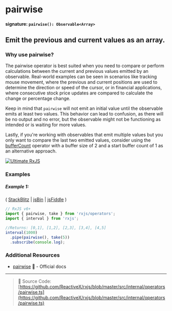 # pairwise

#### signature: `pairwise(): Observable<Array>`

## Emit the previous and current values as an array.

### Why use pairwise?
The pairwise operator is best suited when you need to compare or perform calculations between the current and previous values emitted by an observable. Real-world examples can be seen in scenarios like tracking mouse movement, where the previous and current positions are used to determine the direction or speed of the cursor, or in financial applications, where consecutive stock price updates are compared to calculate the change or percentage change.

Keep in mind that `pairwise` will not emit an initial value until the observable emits at least two values. This behavior can lead to confusion, as there will be no output and no error, but the observable might not be functioning as intended or is waiting for more values.

Lastly, if you're working with observables that emit multiple values but you only want to compare the last two emitted values, consider using the [bufferCount](../transformation/buffercount.md) operator with a buffer size of 2 and a start buffer count of 1 as an alternative approach.

[![Ultimate RxJS](https://drive.google.com/uc?export=view&id=1qq2-q-eVe-F_-d0eSvTyqaGRjpfLDdJz 'Ultimate RxJS')](https://ultimatecourses.com/courses/rxjs?ref=4)

### Examples

##### Example 1:

(
[StackBlitz](https://stackblitz.com/edit/typescript-tkuydr?file=index.ts&devtoolsheight=50)
| [jsBin](http://jsbin.com/keteyahido/1/edit?js,console) |
[jsFiddle](https://jsfiddle.net/btroncone/8va47bq3/) )

```js
// RxJS v6+
import { pairwise, take } from 'rxjs/operators';
import { interval } from 'rxjs';

//Returns: [0,1], [1,2], [2,3], [3,4], [4,5]
interval(1000)
  .pipe(pairwise(), take(5))
  .subscribe(console.log);
```

### Additional Resources

- [pairwise](https://rxjs.dev/api/operators/pairwise) 📰 - Official docs

---

> 📁 Source Code:
> [https://github.com/ReactiveX/rxjs/blob/master/src/internal/operators/pairwise.ts](https://github.com/ReactiveX/rxjs/blob/master/src/internal/operators/pairwise.ts)
